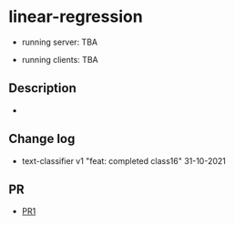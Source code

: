 
# linear-regression

- running server: TBA

- running clients: TBA

## Description

- 

## Change log

- text-classifier v1 "feat: completed class16" 31-10-2021

## PR

- [PR1](https://github.com/Moha-AlHanbali/text-classifier/pull/1)